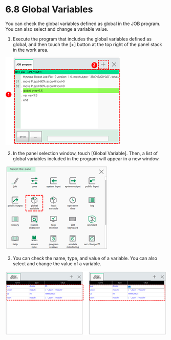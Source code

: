 # 6.8 Global Variables

You can check the global variables defined as global in the JOB program. You can also select and change a variable value.

1.	Execute the program that includes the global variables defined as global, and then touch the \[+\] button at the top right of the panel stack in the work area.

![](../.gitbook/assets/image%20%28455%29.png)

2.	In the panel selection window, touch \[Global Variable\]. Then, a list of global variables included in the program will appear in a new window.

![](../.gitbook/assets/image%20%28470%29.png)

3.	You can check the name, type, and value of a variable. You can also select and change the value of a variable.

![](../.gitbook/assets/image%20%28462%29.png)


